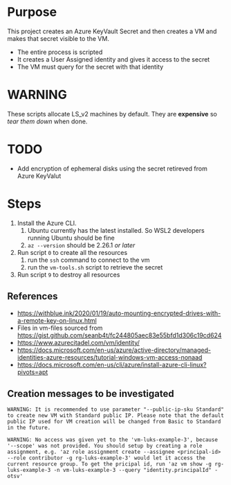 # Purpose
This project creates an Azure KeyVault Secret and then creates a VM and makes that secret visible to the VM.
* The entire process is scripted
* It creates a User Assigned identity and gives it access to the secret
* The VM must query for the secret with that identity

# WARNING
These scripts allocate LS_v2 machines by default.  They are **expensive** so _tear them down_ when done.

# TODO
* Add encryption of ephemeral disks using the secret retireved from Azure KeyValut

# Steps
1. Install the Azure CLI.  
    1. Ubuntu currently has the latest installed. So WSL2 developers running Ubuntu should be fine 
    1. `az --version` should be 2.26.1 _or later_
1. Run script `0` to create all the resources
    1. run the `ssh` command to connect to the vm
    1. run the `vm-tools.sh` script to retrieve the secret
1. Run script `9` to destroy all resources


## References
* https://withblue.ink/2020/01/19/auto-mounting-encrypted-drives-with-a-remote-key-on-linux.html
* Files in vm-files sourced from https://gist.github.com/seanb4t/fc244805aec83e55bfd1d306c19cd624 
* https://www.azurecitadel.com/vm/identity/
* https://docs.microsoft.com/en-us/azure/active-directory/managed-identities-azure-resources/tutorial-windows-vm-access-nonaad
* https://docs.microsoft.com/en-us/cli/azure/install-azure-cli-linux?pivots=apt




## Creation messages to be investigated
```
WARNING: It is recommended to use parameter "--public-ip-sku Standard" to create new VM with Standard public IP. Please note that the default public IP used for VM creation will be changed from Basic to Standard in the future.

WARNING: No access was given yet to the 'vm-luks-example-3', because '--scope' was not provided. You should setup by creating a role assignment, e.g. 'az role assignment create --assignee <principal-id> --role contributor -g rg-luks-example-3' would let it access the current resource group. To get the pricipal id, run 'az vm show -g rg-luks-example-3 -n vm-luks-example-3 --query "identity.principalId" -otsv'
```
